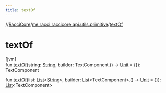 ```yaml
---
title: textOf
---
```

//[RacciCore](../../index.html)/[me.racci.raccicore.api.utils.primitive](index.html)/[textOf](text-of.html)



# textOf



[jvm]\
fun [textOf](text-of.html)(string: [String](https://kotlinlang.org/api/latest/jvm/stdlib/kotlin/-string/index.html), builder: TextComponent.() -&gt; [Unit](https://kotlinlang.org/api/latest/jvm/stdlib/kotlin/-unit/index.html) = {}): TextComponent

fun [textOf](text-of.html)(list: [List](https://kotlinlang.org/api/latest/jvm/stdlib/kotlin.collections/-list/index.html)&lt;[String](https://kotlinlang.org/api/latest/jvm/stdlib/kotlin/-string/index.html)&gt;, builder: [List](https://kotlinlang.org/api/latest/jvm/stdlib/kotlin.collections/-list/index.html)&lt;TextComponent&gt;.() -&gt; [Unit](https://kotlinlang.org/api/latest/jvm/stdlib/kotlin/-unit/index.html) = {}): [List](https://kotlinlang.org/api/latest/jvm/stdlib/kotlin.collections/-list/index.html)&lt;TextComponent&gt;




